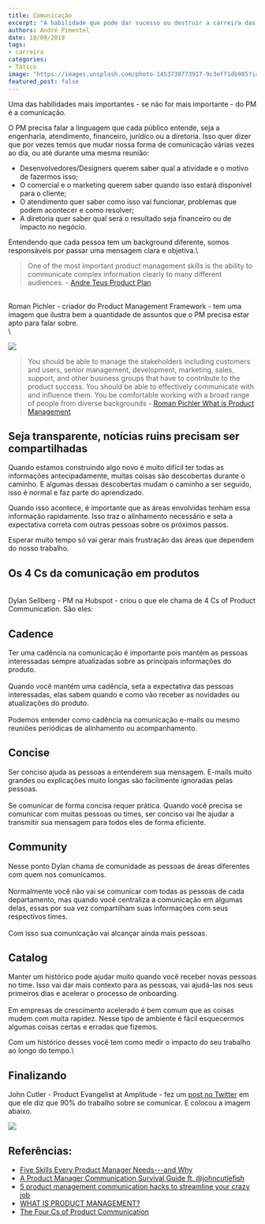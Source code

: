 ```yaml
---
title: Comunicação
excerpt: "A habilidade que pode dar sucesso ou destruir a carreira das pessoas que gerem produtos."
authors: André Pimentel
date: 18/09/2019
tags: 
- carreira
categories:
- Tático
image: "https://images.unsplash.com/photo-1453738773917-9c3eff1db985?ixlib=rb-1.2.1&ixid=eyJhcHBfaWQiOjEyMDd9&auto=format&fit=crop&w=2250&q=80"
featured_post: false
---
```


Uma das habilidades mais importantes - se não for mais importante - do
PM é a comunicação.

O PM precisa falar a linguagem que cada público entende, seja a
engenharia, atendimento, financeiro, jurídico ou a diretoria. Isso quer
dizer que por vezes temos que mudar nossa forma de comunicação várias
vezes ao dia, ou até durante uma mesma reunião:

- Desenvolvedores/Designers querem saber qual a atividade e o motivo
    de fazermos isso;
- O comercial e o marketing querem saber quando isso estará disponível
    para o cliente;
- O atendimento quer saber como isso vai funcionar, problemas que
    podem acontecer e como resolver;
- A diretoria quer saber qual será o resultado seja financeiro ou de
    impacto no negócio.

Entendendo que cada pessoa tem um background diferente, somos
responsáveis por passar uma mensagem clara e objetiva.\

> One of the most important product management skills is the ability to
> communicate complex information clearly to many different audiences. -
> [Andre Teus Product
> Plan](https://www.productplan.com/product-management-skills/)

\
Roman Pichler - criador do Product Management Framework - tem uma imagem
que ilustra bem a quantidade de assuntos que o PM precisa estar apto
para falar sobre.\
\

[![](https://bucketeer-e05bbc84-baa3-437e-9518-adb32be77984.s3.amazonaws.com/public/images/987d5e3b-d6c2-445c-aaaa-0d8f593c334f_1135x1125.png)](https://cdn.substack.com/image/fetch/f_auto,q_auto:good,fl_progressive:steep/https%3A%2F%2Fbucketeer-e05bbc84-baa3-437e-9518-adb32be77984.s3.amazonaws.com%2Fpublic%2Fimages%2F987d5e3b-d6c2-445c-aaaa-0d8f593c334f_1135x1125.png)

> You should be able to manage the stakeholders including customers and
> users, senior management, development, marketing, sales, support, and
> other business groups that have to contribute to the product success.
> You should be able to effectively communicate with and influence them.
> You be comfortable working with a broad range of people from diverse
> backgrounds - [Roman Pichler What is Product
> Management](https://www.romanpichler.com/blog/romans-product-management-framework/)

Seja transparente, notícias ruins precisam ser compartilhadas
-------------------------------------------------------------

Quando estamos construindo algo novo é muito difícil ter todas as
informações antecipadamente, muitas coisas são descobertas durante o
caminho. E algumas dessas descobertas mudam o caminho a ser seguido,
isso é normal e faz parte do aprendizado.

Quando isso acontece, é importante que as áreas envolvidas tenham essa
informação rapidamente. Isso traz o alinhamento necessário e seta a
expectativa correta com outras pessoas sobre os próximos passos.

Esperar muito tempo só vai gerar mais frustração das áreas que dependem
do nosso trabalho.

Os 4 Cs da comunicação em produtos
----------------------------------

\
Dylan Sellberg - PM na Hubspot - criou o que ele chama de 4 Cs of
Product Communication. São eles:

Cadence
-------

Ter uma cadência na comunicação é importante pois mantém as pessoas
interessadas sempre atualizadas sobre as principais informações do
produto.\
\
Quando você mantém uma cadência, seta a expectativa das pessoas
interessadas, elas sabem quando e como vão receber as novidades ou
atualizações do produto.\
\
Podemos entender como cadência na comunicação e-mails ou mesmo reuniões
periódicas de alinhamento ou acompanhamento.

Concise
-------

Ser conciso ajuda as pessoas a entenderem sua mensagem. E-mails muito
grandes ou explicações muito longas são facilmente ignoradas pelas
pessoas.\
\
Se comunicar de forma concisa requer prática. Quando você precisa se
comunicar com muitas pessoas ou times, ser conciso vai lhe ajudar a
transmitir sua mensagem para todos eles de forma eficiente.

Community
---------

Nesse ponto Dylan chama de comunidade as pessoas de áreas diferentes com
quem nos comunicamos.\
\
Normalmente você não vai se comunicar com todas as pessoas de cada
departamento, mas quando você centraliza a comunicação em algumas delas,
essas por sua vez compartilham suas informações com seus respectivos
times.\
\
Com isso sua comunicação vai alcançar ainda mais pessoas.

Catalog
-------

Manter um histórico pode ajudar muito quando você receber novas pessoas
no time. Isso vai dar mais contexto para as pessoas, vai ajudá-las nos
seus primeiros dias e acelerar o processo de onboarding.\
\
Em empresas de crescimento acelerado é bem comum que as coisas mudem com
muita rapidez. Nesse tipo de ambiente é fácil esquecermos algumas coisas
certas e erradas que fizemos.

Com um histórico desses você tem como medir o impacto do seu trabalho ao
longo do tempo.\

Finalizando
-----------

John Cutler - Product Evangelist at Amplitude - fez um [post no
Twitter](https://twitter.com/johncutlefish/status/932893306706583552?s=20)
em que ele diz que 90% do trabalho sobre se comunicar. E colocou a
imagem abaixo.

[![](https://bucketeer-e05bbc84-baa3-437e-9518-adb32be77984.s3.amazonaws.com/public/images/e5acf071-2a09-41e7-9172-c92be95d0974_1481x1649.jpeg)](https://cdn.substack.com/image/fetch/f_auto,q_auto:good,fl_progressive:steep/https%3A%2F%2Fbucketeer-e05bbc84-baa3-437e-9518-adb32be77984.s3.amazonaws.com%2Fpublic%2Fimages%2Fe5acf071-2a09-41e7-9172-c92be95d0974_1481x1649.jpeg)

Referências:
------------

- [Five Skills Every Product Manager Needs---and Why](https://blogs.haas.berkeley.edu/the-berkeley-mba/five-skills-every-product-manager-needs-and-why)
- [A Product Manager Communication Survival Guide ft. \@johncutlefish](https://medium.com/startup-grind/a-product-manager-communication-survival-guide-or-how-to-tame-information-overload-c69e8c77d2e3)
- [5 product management communication hacks to streamline your crazy job](https://www.invisionapp.com/inside-design/product-management-communication/)
- [WHAT IS PRODUCT MANAGEMENT?](https://www.romanpichler.com/blog/romans-product-management-framework/)
- [The Four Cs of Product Communication](https://productcraft.com/best-practices/the-four-cs-of-product-communication/)
